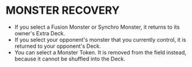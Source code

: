 # MONSTER RECOVERY

*   If you select a Fusion Monster or Synchro Monster, it returns to its owner's Extra Deck.
*   If you select your opponent's monster that you currently control, it is returned to your opponent's Deck.
*   You can select a Monster Token. It is removed from the field instead, because it cannot be shuffled into the Deck.
